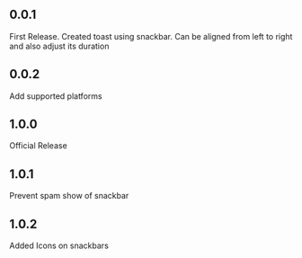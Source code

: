 ## 0.0.1
First Release. Created toast using snackbar. Can be aligned from left to right and also adjust its duration
## 0.0.2
Add supported platforms
## 1.0.0
Official Release
## 1.0.1
Prevent spam show of snackbar
## 1.0.2
Added Icons on snackbars